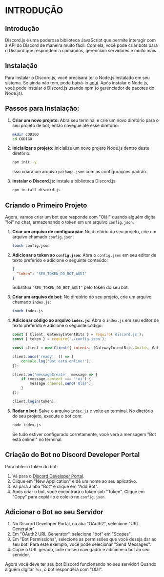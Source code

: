 # INTRODUÇÃO
## Introdução
Discord.js é uma poderosa biblioteca JavaScript que permite interagir com a API do Discord de maneira muito fácil. Com ela, você pode criar bots para o Discord que respondem a comandos, gerenciam servidores e muito mais.

## Instalação
Para instalar o Discord.js, você precisará ter o Node.js instalado em seu sistema. Se ainda não tem, pode baixá-lo [aqui](https://nodejs.org/). Após instalar o Node.js, você pode instalar o Discord.js usando npm (o gerenciador de pacotes do Node.js).

## Passos para Instalação:
1. **Criar um novo projeto:**
   Abra seu terminal e crie um novo diretório para o seu projeto de bot, então navegue até esse diretório:
   ```sh
   mkdir CODIGO
   cd CODIGO
   ```

2. **Inicializar o projeto:**
   Inicialize um novo projeto Node.js dentro deste diretório:
   ```sh
   npm init -y
   ```
   Isso criará um arquivo `package.json` com as configurações padrão.

3. **Instalar o Discord.js:**
   Instale a biblioteca Discord.js:
   ```sh
   npm install discord.js
   ```

## Criando o Primeiro Projeto
Agora, vamos criar um bot que responde com "Olá!" quando alguém digita "!oi" no chat, armazenando o token em um arquivo `config.json`.

1. **Criar um arquivo de configuração:**
   No diretório do seu projeto, crie um arquivo chamado `config.json`:
   ```sh
   touch config.json
   ```

2. **Adicionar o token ao `config.json`:**
   Abra o `config.json` em seu editor de texto preferido e adicione o seguinte conteúdo:

   ```json
   {
     "token": "SEU_TOKEN_DO_BOT_AQUI"
   }
   ```

   Substitua `"SEU_TOKEN_DO_BOT_AQUI"` pelo token do seu bot.

3. **Criar um arquivo de bot:**
   No diretório do seu projeto, crie um arquivo chamado `index.js`:
   ```sh
   touch index.js
   ```

4. **Adicionar código ao arquivo `index.js`:**
   Abra o `index.js` em seu editor de texto preferido e adicione o seguinte código:

   ```javascript
   const { Client, GatewayIntentBits } = require('discord.js');
   const { token } = require('./config.json');

   const client = new Client({ intents: [GatewayIntentBits.Guilds, GatewayIntentBits.GuildMessages, GatewayIntentBits.MessageContent] });

   client.once('ready', () => {
       console.log('Bot está online!');
   });

   client.on('messageCreate', message => {
       if (message.content === '!oi') {
           message.channel.send('Olá!');
       }
   });

   client.login(token);
   ```

5. **Rodar o bot:**
   Salve o arquivo `index.js` e volte ao terminal. No diretório do seu projeto, execute o bot com:
   ```sh
   node index.js
   ```

   Se tudo estiver configurado corretamente, você verá a mensagem "Bot está online!" no terminal.

## Criação do Bot no Discord Developer Portal
Para obter o token do bot:

1. Vá para o [Discord Developer Portal](https://discord.com/developers/applications).
2. Clique em "New Application" e dê um nome ao seu aplicativo.
3. Vá para a aba "Bot" e clique em "Add Bot".
4. Após criar o bot, você encontrará o token sob "Token". Clique em "Copy" para copiá-lo e cole-o no `config.json`.

## Adicionar o Bot ao seu Servidor
1. No Discord Developer Portal, na aba "OAuth2", selecione "URL Generator".
2. Em "OAuth2 URL Generator", selecione "bot" em "Scopes".
3. Em "Bot Permissions", selecione as permissões que você deseja dar ao seu bot. Para este exemplo, você pode selecionar "Send Messages".
4. Copie o URL gerado, cole no seu navegador e adicione o bot ao seu servidor.

Agora você deve ter seu bot Discord funcionando no seu servidor! Quando alguém digitar `!oi`, o bot responderá com "Olá!".


